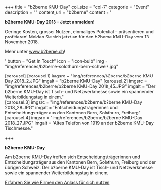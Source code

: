 +++
  title = "b2berne KMU-Day"
  col_size = "col-7"
  categorie = "Event"
  description = ""
  content_url = "b2berne"
  content = '<p><strong>b2berne KMU-Day 2018 &ndash; Jetzt anmelden!</strong></p><p>Geringe Kosten, grosser Nutzen, einmaliges Potential &ndash; pr&auml;sentieren und profitieren! Melden Sie sich jetzt an f&uuml;r den b2berne KMU-Day vom 13. November 2018.</p><p>Mehr unter <a href="http://www.b2berne.ch" target="_blank">www.b2berne.ch</a>!</p>'
  button = "Get In Touch"
  icon = "icon-bulb"
  img = "img/references/b2berne-solothurn-bern-schweiz.jpg"
  
  [carousel]
    [carousel.1]
    imgsrc = "img/references/b2berne/b2berne KMU-Day 2018_2.JPG"
    imgalt = "b2berne KMU-Day"
    [carousel.2]
    imgsrc = "img/references/b2berne/b2berne KMU-Day 2018_45.JPG"
    imgalt = "Der b2berne KMU-Day ist Tisch- und Netzwerkmesse sowie ein spannender Weiterbildungstag in einem."    
    [carousel.3]
    imgsrc = "img/references/b2berne/b2berne KMU-Day 2018_28.JPG"
    imgalt = "Entscheidungstr&auml;gerinnen und Entscheidungstr&auml;ger aus den Kantonen Bern, Solothurn, Freiburg"    
    [carousel.4]
    imgsrc = "img/references/b2berne/b2berne KMU-Day 2018_27.JPG"
    imgalt = "Altes Telefon von 1919 an der b2berne KMU-Day Tischmesse."    

+++
<p><strong>b2berne KMU-Day</strong></p>

<p>Am b2berne KMU-Day treffen sich Entscheidungstr&auml;gerinnen und Entscheidungstr&auml;ger aus den Kantonen Bern, Solothurn, Freiburg und der &uuml;brigen Schweiz. Der b2berne KMU-Day ist Tisch- und Netzwerkmesse sowie ein spannender Weiterbildungstag in einem.</p>

<p><a href="/referenzen/event/bern-solothurn/b2berne-kmu-day/" target="_blank">Erfahren Sie wie Firmen den Anlass für sich nutzen</a></p>
